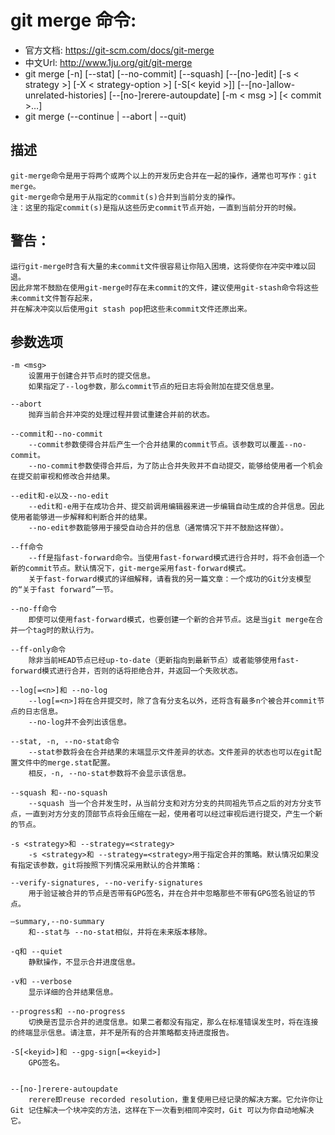 # git merge 命令:
+ 官方文档: https://git-scm.com/docs/git-merge
+ 中文Url: http://www.1ju.org/git/git-merge
+ git merge [-n] [--stat] [--no-commit] [--squash] [--[no-]edit]
    [-s < strategy >] [-X < strategy-option >] [-S[< keyid >]]
    [--[no-]allow-unrelated-histories]
    [--[no-]rerere-autoupdate] [-m < msg >] [< commit >…​]
+ git merge (--continue | --abort | --quit)


## 描述
    git-merge命令是用于将两个或两个以上的开发历史合并在一起的操作，通常也可写作：git merge。
    git-merge命令是用于从指定的commit(s)合并到当前分支的操作。
    注：这里的指定commit(s)是指从这些历史commit节点开始，一直到当前分开的时候。

## 警告：
    运行git-merge时含有大量的未commit文件很容易让你陷入困境，这将使你在冲突中难以回退。
    因此非常不鼓励在使用git-merge时存在未commit的文件，建议使用git-stash命令将这些未commit文件暂存起来，
    并在解决冲突以后使用git stash pop把这些未commit文件还原出来。


## 参数选项   
    -m <msg>
        设置用于创建合并节点时的提交信息。
        如果指定了--log参数，那么commit节点的短日志将会附加在提交信息里。

    --abort
        抛弃当前合并冲突的处理过程并尝试重建合并前的状态。

    --commit和--no-commit
        --commit参数使得合并后产生一个合并结果的commit节点。该参数可以覆盖--no-commit。
        --no-commit参数使得合并后，为了防止合并失败并不自动提交，能够给使用者一个机会在提交前审视和修改合并结果。

    --edit和-e以及--no-edit
        --edit和-e用于在成功合并、提交前调用编辑器来进一步编辑自动生成的合并信息。因此使用者能够进一步解释和判断合并的结果。
        --no-edit参数能够用于接受自动合并的信息（通常情况下并不鼓励这样做）。
    
    --ff命令
        --ff是指fast-forward命令。当使用fast-forward模式进行合并时，将不会创造一个新的commit节点。默认情况下，git-merge采用fast-forward模式。
        关于fast-forward模式的详细解释，请看我的另一篇文章：一个成功的Git分支模型的“关于fast forward”一节。

    --no-ff命令
        即使可以使用fast-forward模式，也要创建一个新的合并节点。这是当git merge在合并一个tag时的默认行为。

    --ff-only命令
        除非当前HEAD节点已经up-to-date（更新指向到最新节点）或者能够使用fast-forward模式进行合并，否则的话将拒绝合并，并返回一个失败状态。

    --log[=<n>]和 --no-log
        --log[=<n>]将在合并提交时，除了含有分支名以外，还将含有最多n个被合并commit节点的日志信息。
        --no-log并不会列出该信息。

    --stat, -n, --no-stat命令
        --stat参数将会在合并结果的末端显示文件差异的状态。文件差异的状态也可以在git配置文件中的merge.stat配置。
        相反，-n, --no-stat参数将不会显示该信息。

    --squash 和--no-squash
        --squash 当一个合并发生时，从当前分支和对方分支的共同祖先节点之后的对方分支节点，一直到对方分支的顶部节点将会压缩在一起，使用者可以经过审视后进行提交，产生一个新的节点。

    -s <strategy>和 --strategy=<strategy>
        -s <strategy>和 --strategy=<strategy>用于指定合并的策略。默认情况如果没有指定该参数，git将按照下列情况采用默认的合并策略：

    --verify-signatures, --no-verify-signatures
        用于验证被合并的节点是否带有GPG签名，并在合并中忽略那些不带有GPG签名验证的节点。
        
    —summary,--no-summary
        和--stat与 --no-stat相似，并将在未来版本移除。

    -q和 --quiet
        静默操作，不显示合并进度信息。

    -v和 --verbose
        显示详细的合并结果信息。

    --progress和 --no-progress
        切换是否显示合并的进度信息。如果二者都没有指定，那么在标准错误发生时，将在连接的终端显示信息。请注意，并不是所有的合并策略都支持进度报告。

    -S[<keyid>]和 --gpg-sign[=<keyid>]
        GPG签名。

 
    --[no-]rerere-autoupdate
        rerere即reuse recorded resolution，重复使用已经记录的解决方案。它允许你让 Git 记住解决一个块冲突的方法，这样在下一次看到相同冲突时，Git 可以为你自动地解决它。

    